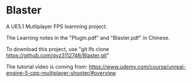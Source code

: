 # Blaster
A UE5.1 Mutliplayer FPS learnning project.

The Learning notes in the "Plugin.pdf" and "Blaster.pdf" in Chinese.

To download this project, use "git lfs clone https://github.com/qyz3112746/Blaster.git"

The tutorial video is coming from:
https://www.udemy.com/course/unreal-engine-5-cpp-multiplayer-shooter/#overview
